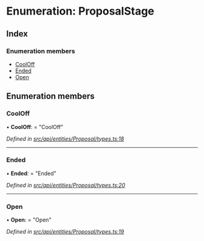 # Enumeration: ProposalStage

## Index

### Enumeration members

* [CoolOff](proposalstage.md#cooloff)
* [Ended](proposalstage.md#ended)
* [Open](proposalstage.md#open)

## Enumeration members

###  CoolOff

• **CoolOff**: = "CoolOff"

*Defined in [src/api/entities/Proposal/types.ts:18](https://github.com/PolymathNetwork/polymesh-sdk/blob/4660ab0/src/api/entities/Proposal/types.ts#L18)*

___

###  Ended

• **Ended**: = "Ended"

*Defined in [src/api/entities/Proposal/types.ts:20](https://github.com/PolymathNetwork/polymesh-sdk/blob/4660ab0/src/api/entities/Proposal/types.ts#L20)*

___

###  Open

• **Open**: = "Open"

*Defined in [src/api/entities/Proposal/types.ts:19](https://github.com/PolymathNetwork/polymesh-sdk/blob/4660ab0/src/api/entities/Proposal/types.ts#L19)*
